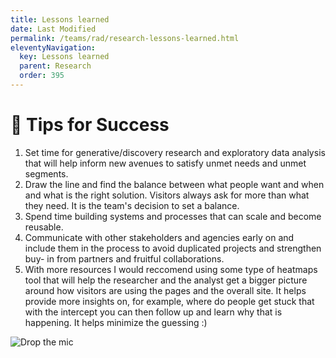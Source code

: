 ```yaml
---
title: Lessons learned
date: Last Modified 
permalink: /teams/rad/research-lessons-learned.html
eleventyNavigation:
  key: Lessons learned
  parent: Research
  order: 395
---
```


# 🤔 Tips for Success 


1. Set time for generative/discovery research and exploratory data analysis that will help inform new avenues to satisfy unmet needs and unmet segments.
2. Draw the line and find the balance between what people want and when and what is the right solution. Visitors always ask for more than what they need. It is the team's decision to set a balance.
3. Spend time building systems and processes that can scale and become reusable. 
4. Communicate with other stakeholders and agencies early on and include them in the process to avoid duplicated projects and strengthen buy- in from partners and fruitful collaborations.
5. With more resources I would reccomend using some type of heatmaps tool that will help the researcher and the analyst get a bigger picture around how visitors are using the pages and the overall site. It helps provide more insights on, for example, where do people get stuck that with the intercept you can then follow up and learn why that is happening. It helps minimize the guessing :) 



![Drop the mic](https://media.giphy.com/media/87gXpXVGhITccO2UvV/giphy.gif)

